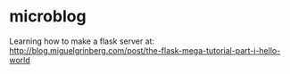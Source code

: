 # microblog
Learning how to make a flask server at: http://blog.miguelgrinberg.com/post/the-flask-mega-tutorial-part-i-hello-world

